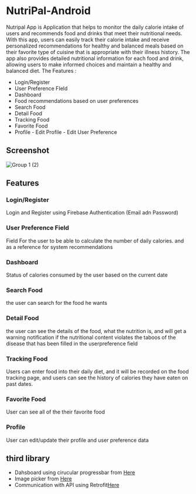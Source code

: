 # NutriPal-Android
Nutripal App is Application that helps to monitor the daily calorie intake of users and recommends food and drinks that meet their nutritional needs. With this app, users can easily track their calorie intake and receive personalized recommendations for healthy and balanced meals based on their favorite type of cuisine that is appropriate with their illness history. The app also provides detailed nutritional information for each food and drink, allowing users to make informed choices and maintain a healthy and balanced diet.
The Features :

* Login/Register
* User Preference FIeld
* Dashboard
* Food recommendations based on user preferences
* Search Food
* Detail Food
* Tracking Food
* Favorite Food
* Profile  - Edit Profile
          - Edit User Preference
 
 ## Screenshot
 ![Group 1 (2)](https://github.com/C23PR533/NutriPal-Android/assets/82020550/250a452f-732c-4646-ade2-ccb30d64ad26)

## Features
### Login/Register
Login and Register using Firebase Authentication (Email adn Password)
### User Preference Field
Field For the user to be able to calculate the number of daily calories. and as a reference for system recommendations
### Dashboard
Status of calories consumed by the user based on the current date
### Search Food
the user can search for the food he wants
### Detail Food
the user can see the details of the food, what the nutrition is, and will get a warning notification if the nutritional content violates the taboos of the disease that has been filled in the userpreference field
### Tracking Food
Users can enter food into their daily diet, and it will be recorded on the food tracking page, and users can see the history of calories they have eaten on past dates.
### Favorite Food
User can see all of the their favorite food
### Profile
User can edit/update their profile and user preference data

## third library
* Dahsboard using cirucular progressbar from [Here](https://github.com/lopspower/CircularProgressBar)
* Image picker from [Here](https://github.com/Dhaval2404/ImagePicker)
* Communication with API using Retrofit[Here](https://github.com/square/retrofit)



